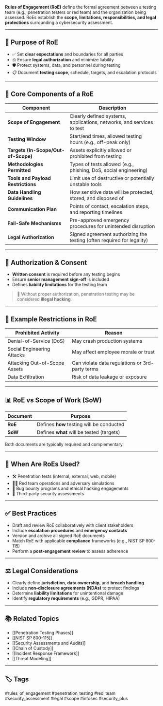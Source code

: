 **Rules of Engagement (RoE)** define the formal agreement between a testing team (e.g., penetration testers or red team) and the organization being assessed. RoEs establish the **scope, limitations, responsibilities, and legal protections** surrounding a cybersecurity assessment.

---

## 🎯 Purpose of RoE

- ✅ Set **clear expectations** and boundaries for all parties
- ⚖️ Ensure **legal authorization** and minimize liability
- 🛡️ Protect systems, data, and personnel during testing
- 📋 Document **testing scope**, schedule, targets, and escalation protocols

---

## 🧱 Core Components of a RoE

| Component                 | Description                                                             |
|---------------------------|-------------------------------------------------------------------------|
| **Scope of Engagement**    | Clearly defined systems, applications, networks, and services to test    |
| **Testing Window**         | Start/end times, allowed testing hours (e.g., off-peak only)            |
| **Targets (In-Scope/Out-of-Scope)** | Assets explicitly allowed or prohibited from testing            |
| **Methodologies Permitted**| Types of tests allowed (e.g., phishing, DoS, social engineering)        |
| **Tools and Payload Restrictions** | Limit use of destructive or potentially unstable tools           |
| **Data Handling Guidelines** | How sensitive data will be protected, stored, and disposed of         |
| **Communication Plan**     | Points of contact, escalation steps, and reporting timelines            |
| **Fail-Safe Mechanisms**   | Pre-approved emergency procedures for unintended disruption             |
| **Legal Authorization**    | Signed agreement authorizing the testing (often required for legality) |

---

## 🔐 Authorization & Consent

- **Written consent** is required before any testing begins
- Ensure **senior management sign-off** is included
- Defines **liability limitations** for the testing team

> 🔔 Without proper authorization, penetration testing may be considered **illegal hacking**.

---

## 🧪 Example Restrictions in RoE

| Prohibited Activity         | Reason                                           |
|-----------------------------|--------------------------------------------------|
| Denial-of-Service (DoS)     | May crash production systems                     |
| Social Engineering Attacks  | May affect employee morale or trust              |
| Attacking Out-of-Scope Assets | Can violate data regulations or 3rd-party terms |
| Data Exfiltration           | Risk of data leakage or exposure                 |

---

## 📊 RoE vs Scope of Work (SoW)

| Document      | Purpose                                   |
|---------------|--------------------------------------------|
| **RoE**        | Defines **how** testing will be conducted |
| **SoW**        | Defines **what** will be tested (targets) |

Both documents are typically required and complementary.

---

## 🧰 When Are RoEs Used?

- 🛠 Penetration tests (internal, external, web, mobile)
- 🕵️‍♂️ Red team operations and adversary simulations
- 🎯 Bug bounty programs and ethical hacking engagements
- 🔄 Third-party security assessments

---

## ✅ Best Practices

- Draft and review RoE collaboratively with client stakeholders
- Include **escalation procedures** and **emergency contacts**
- Version and archive all signed RoE documents
- Match RoE with applicable **compliance** frameworks (e.g., NIST SP 800-115)
- Perform a **post-engagement review** to assess adherence

---

## ⚖️ Legal Considerations

- Clearly define **jurisdiction**, **data ownership**, and **breach handling**
- Include **non-disclosure agreements (NDAs)** to protect findings
- Determine **liability limitations** for unintentional damage
- Identify **regulatory requirements** (e.g., GDPR, HIPAA)

---

## 📚 Related Topics

- [[Penetration Testing Phases]]
- [[NIST SP 800-115]]
- [[Security Assessments and Audits]]
- [[Chain of Custody]]
- [[Incident Response Framework]]
- [[Threat Modeling]]

---

## 🏷 Tags

#rules_of_engagement #penetration_testing #red_team #security_assessment #legal #scope #infosec #security_plus
